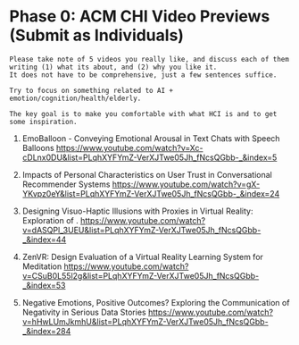 # Phase 0: ACM CHI Video Previews (Submit as Individuals)
```
Please take note of 5 videos you really like, and discuss each of them writing (1) what its about, and (2) why you like it. 
It does not have to be comprehensive, just a few sentences suffice.  

Try to focus on something related to AI + emotion/cognition/health/elderly.

The key goal is to make you comfortable with what HCI is and to get some inspiration.
```

1. EmoBalloon - Conveying Emotional Arousal in Text Chats with Speech Balloons
https://www.youtube.com/watch?v=Xc-cDLnx0DU&list=PLqhXYFYmZ-VerXJTwe05Jh_fNcsQGbb-_&index=5

2. Impacts of Personal Characteristics on User Trust in Conversational Recommender Systems
https://www.youtube.com/watch?v=gX-YKvpz0eY&list=PLqhXYFYmZ-VerXJTwe05Jh_fNcsQGbb-_&index=24

3. Designing Visuo-Haptic Illusions with Proxies in Virtual Reality: Exploration of . 
https://www.youtube.com/watch?v=dASQPl_3UEU&list=PLqhXYFYmZ-VerXJTwe05Jh_fNcsQGbb-_&index=44

4. ZenVR: Design Evaluation of a Virtual Reality Learning System for Meditation
https://www.youtube.com/watch?v=CSuB0L55l2g&list=PLqhXYFYmZ-VerXJTwe05Jh_fNcsQGbb-_&index=53

5. Negative Emotions, Positive Outcomes? Exploring the Communication of Negativity in Serious Data Stories
https://www.youtube.com/watch?v=hHwLUmJkmhU&list=PLqhXYFYmZ-VerXJTwe05Jh_fNcsQGbb-_&index=284